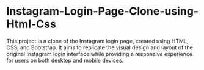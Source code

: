 # Instagram-Login-Page-Clone-using-Html-Css
This project is a clone of the Instagram login page, created using HTML, CSS, and Bootstrap. It aims to replicate the visual design and layout of the original Instagram login interface while providing a responsive experience for users on both desktop and mobile devices.
